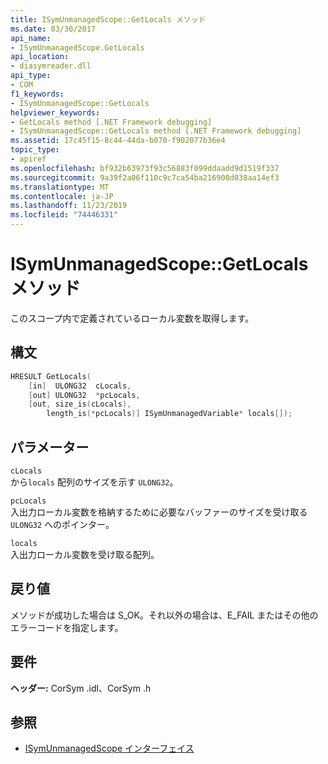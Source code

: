 ```yaml
---
title: ISymUnmanagedScope::GetLocals メソッド
ms.date: 03/30/2017
api_name:
- ISymUnmanagedScope.GetLocals
api_location:
- diasymreader.dll
api_type:
- COM
f1_keywords:
- ISymUnmanagedScope::GetLocals
helpviewer_keywords:
- GetLocals method [.NET Framework debugging]
- ISymUnmanagedScope::GetLocals method [.NET Framework debugging]
ms.assetid: 17c45f15-8c44-44da-b070-f902077b36e4
topic_type:
- apiref
ms.openlocfilehash: bf932b63973f93c56883f099ddaadd9d1519f337
ms.sourcegitcommit: 9a39f2a06f110c9c7ca54ba216900d038aa14ef3
ms.translationtype: MT
ms.contentlocale: ja-JP
ms.lasthandoff: 11/23/2019
ms.locfileid: "74446331"
---
```

# <a name="isymunmanagedscopegetlocals-method"></a>ISymUnmanagedScope::GetLocals メソッド
このスコープ内で定義されているローカル変数を取得します。  
  
## <a name="syntax"></a>構文  
  
```cpp  
HRESULT GetLocals(  
    [in]  ULONG32  cLocals,  
    [out] ULONG32  *pcLocals,  
    [out, size_is(cLocals),  
        length_is(*pcLocals)] ISymUnmanagedVariable* locals[]);  
```  
  
## <a name="parameters"></a>パラメーター  
 `cLocals`  
 から`locals` 配列のサイズを示す `ULONG32`。  
  
 `pcLocals`  
 入出力ローカル変数を格納するために必要なバッファーのサイズを受け取る `ULONG32` へのポインター。  
  
 `locals`  
 入出力ローカル変数を受け取る配列。  
  
## <a name="return-value"></a>戻り値  
 メソッドが成功した場合は S_OK。それ以外の場合は、E_FAIL またはその他のエラーコードを指定します。  
  
## <a name="requirements"></a>要件  
 **ヘッダー:** CorSym .idl、CorSym .h  
  
## <a name="see-also"></a>参照

- [ISymUnmanagedScope インターフェイス](../../../../docs/framework/unmanaged-api/diagnostics/isymunmanagedscope-interface.md)
